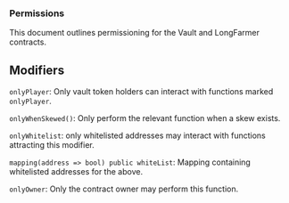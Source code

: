 ### Permissions
This document outlines permissioning for the Vault and LongFarmer contracts. 

## Modifiers
`onlyPlayer`: Only vault token holders can interact with functions marked `onlyPlayer`.

`onlyWhenSkewed()`: Only perform the relevant function when a skew exists.

`onlyWhitelist`: only whitelisted addresses may interact with functions attracting this modifier. 

`mapping(address => bool) public whiteList`: Mapping containing whitelisted addresses for the above.

`onlyOwner`: Only the contract owner may perform this function. 